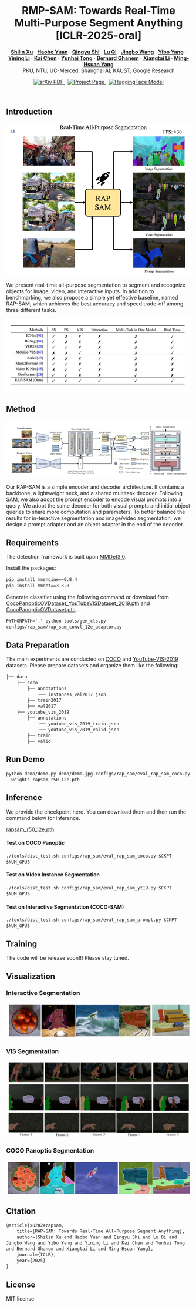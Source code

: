 <br />
<p align="center">
  <h1 align="center">RMP-SAM: Towards Real-Time Multi-Purpose Segment Anything [ICLR-2025-oral]</h1>
  <p align="center">
    <a href="https://scholar.google.com/citations?user=8bBcL9sAAAAJ&hl=en"><strong>Shilin Xu</strong></a>
    ·
    <a href="https://yuanhaobo.me/"><strong>Haobo Yuan</strong></a>
    ·
    <a href="https://qingyushi.github.io"><strong>Qingyu Shi</strong></a>
    ·
    <a href="http://luqi.info/"><strong>Lu Qi</strong></a>
    ·
    <a href="https://scholar.google.co.uk/citations?user=GStTsxAAAAAJ&hl=zh-CN"><strong>Jingbo Wang</strong></a>
    ·
    <a href="https://scholar.google.com/citations?user=DxXXnCcAAAAJ&hl=zh-CN"><strong>Yibo Yang</strong></a>
    ·
    <a href="https://scholar.google.com.hk/citations?user=y_cp1sUAAAAJ&hl=en"><strong>Yining Li</strong></a>
    ·
    <a href="https://chenkai.site/"><strong>Kai Chen</strong></a>
    ·
    <a href="https://scholar.google.com/citations?user=T4gqdPkAAAAJ&hl=zh-CN"><strong>Yunhai Tong</strong></a>
    ·
    <a href="https://scholar.google.com/citations?hl=zh-CN&user=rVsGTeEAAAAJ"><strong>Bernard Ghanem</strong></a>
    ·
    <a href="https://lxtgh.github.io/"><strong>Xiangtai Li</strong></a>
    ·
    <a href="https://scholar.google.com/citations?user=p9-ohHsAAAAJ&hl=zh-CN"><strong>Ming-Hsuan Yang</strong></a>
  <br >
     PKU, NTU, UC-Merced, Shanghai AI, KAUST, Google Research
  </p>

  <p align="center">
    <a href='https://arxiv.org/abs/2401.10228'>
      <img src='https://img.shields.io/badge/Paper-PDF-green?style=flat&logo=arXiv&logoColor=green' alt='arXiv PDF'> </a>
    <a href='https://xushilin1.github.io/rap_sam/' style='padding-left: 0.5rem;'>
      <img src='https://img.shields.io/badge/Project-Page-blue?style=flat&logo=Google%20chrome&logoColor=blue' alt='Project Page'> </a>
    <a href='https://huggingface.co/spaces/shilinxu/rap-sam' style='padding-left: 0.5rem;'>
      <img src='https://img.shields.io/badge/%F0%9F%A4%97%20Hugging%20Face-App-blue' alt='HuggingFace Model'> </a>
  </p>

<br/>

## Introduction

![Figure](./assets/teaser.png)

We present real-time all-purpose segmentation to segment and recognize objects for image, video, and interactive inputs. In addition to benchmarking, we also propose a simple yet
effective baseline, named RAP-SAM, which achieves the best accuracy and speed trade-off among three different tasks.

![Figure](./assets/comparison.jpg)

## Method
![Figure](./assets/method.png)

Our RAP-SAM is a simple encoder and decoder architecture. It contains a backbone, a lightweight neck, and a shared multitask decoder.  Following SAM, we also adopt the prompt encoder to encode visual prompts into a query. We adopt the same decoder for both visual prompts and initial object queries to share more computation and parameters. To better balance the results for in-teractive segmentation and image/video segmentation, we design a prompt adapter and an object adapter in the end of the decoder.

## Requirements
The detection framework is built upon [MMDet3.0](https://github.com/open-mmlab/mmdetection).

Install the packages:
```bash
pip install mmengine==0.8.4
pip install mmdet==3.3.0
```
Generate classifier using the following command or download from [CocoPanopticOVDataset_YouTubeVISDataset_2019.pth](https://1drv.ms/u/c/12a1b84edebf20f7/EXxePOUe_jpJsAC2FqVaPzkBv0X1y0cIkmwlp4wE7bkW5A?e=a3GMnj) and [CocoPanopticOVDataset.pth](https://1drv.ms/u/c/12a1b84edebf20f7/EVjJu546FCtAko-aqlsb11IB2vYAMyXHd3cTe5OdsLllRA?e=gV6qat) .
```
PYTHONPATH='.' python tools/gen_cls.py configs/rap_sam/rap_sam_convl_12e_adaptor.py
```
## Data Preparation
The main experiments are conducted on [COCO](https://cocodataset.org/#home) 
and [YouTube-VIS-2019](https://youtube-vos.org/dataset/vis/) datasets. 
Please prepare datasets and organize them like the 
following:

```text
├── data
    ├── coco
        ├── annotations
            ├── instances_val2017.json
        ├── train2017
        ├── val2017
    ├── youtube_vis_2019
        ├── annotations
            ├── youtube_vis_2019_train.json
            ├── youtube_vis_2019_valid.json
        ├── train    
        ├── valid      
```
## Run Demo
```
python demo/demo.py demo/demo.jpg configs/rap_sam/eval_rap_sam_coco.py --weights rapsam_r50_12e.pth
```
## Inference
We provide the checkpoint here. You can download them and then run the command below for inference.

[rapsam_r50_12e.pth](https://1drv.ms/u/c/12a1b84edebf20f7/EZn9BJ9lv6FKieTMXTqLh28BjWgTVbG3sJOltfH7rEF2xg?e=g3dqiu)

#### Test on COCO Panoptic 

```base 
./tools/dist_test.sh configs/rap_sam/eval_rap_sam_coco.py $CKPT $NUM_GPUS
```
#### Test on Video Instance Segmentation
```base 
./tools/dist_test.sh configs/rap_sam/eval_rap_sam_yt19.py $CKPT $NUM_GPUS
```


#### Test on Interactive Segmentation (COCO-SAM)
```base 
./tools/dist_test.sh configs/rap_sam/eval_rap_sam_prompt.py $CKPT $NUM_GPUS
```


## Training 

The code will be release soon!!! Please stay tuned.



## Visualization
### Interactive Segmentation
![Figure](./assets/interactive_seg.png)

### VIS Segmentation
![Figure](./assets/vis_seg.png)

### COCO Panoptic Segmentation
![Figure](./assets/coco_pan_seg.png)


## Citation
```
@article{xu2024rapsam,
    title={RAP-SAM: Towards Real-Time All-Purpose Segment Anything},
    author={Shilin Xu and Haobo Yuan and Qingyu Shi and Lu Qi and Jingbo Wang and Yibo Yang and Yining Li and Kai Chen and Yunhai Tong and Bernard Ghanem and Xiangtai Li and Ming-Hsuan Yang},
    journal={ICLR},
    year={2025}
}
```
## License
MIT license 
